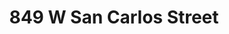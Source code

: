 ---
title: 849 W San Carlos Street
address: 849 W San Carlos St, San Jose, CA 95126
developer: Swenson
municipality: San Jose
units: 64
phase: Under Review
permits:
    PRE24-393:
        status: Under Review
        initial_date: 2024-12-23
        final_date: None
        apn: [26139029]
        address: 849 W San Carlos St, San Jose, CA 95126
        description: To request preliminary feedback for a 64-unit townhome product (assuming no Density Bonus Law) and discuss zoning conformance
        names: Mark Pilarczyk w/ Swenson;
geometry: [37.32393929654639, -121.90591281167434]
published: True
---